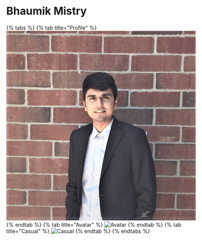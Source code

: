 # Bhaumik Mistry

{% tabs %}
{% tab title="Profile" %}
![Profile](https://raw.githubusercontent.com/bhaumikmistry/bhaumikmistry.github.io/master/img/profile.JPG)
{% endtab %}
{% tab title="Avatar" %}
![Avatar](https://ae01.alicdn.com/kf/HTB1VrFJaI_vK1RkSmRyq6xwupXaq/6x6ft-Ninjago-Face-Eye-Red-Wall-Custom-Photo-Studio-Seamless-Background-Backdrop-Vinyl-180cm-x-180cm.jpg)
{% endtab %}
{% tab title="Casual" %}
![Casual](https://avatars3.githubusercontent.com/u/17535720?s=460&u=8653dad2c6e23f26389a0f0ddba71b30c5617a40&v=4)
{% endtab %}
{% endtabs %}
